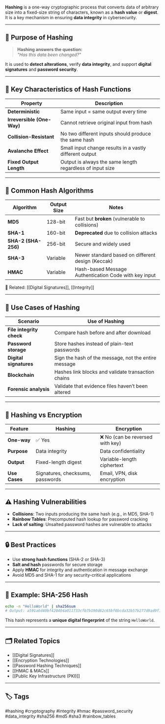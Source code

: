 **Hashing** is a one-way cryptographic process that converts data of arbitrary size into a fixed-size string of characters, known as a **hash value** or **digest**. It is a key mechanism in ensuring **data integrity** in cybersecurity.

---

## 🎯 Purpose of Hashing

> **Hashing answers the question:**  
> _"Has this data been changed?"_

It is used to **detect alterations**, verify **data integrity**, and support **digital signatures** and **password security**.

---

## 🔐 Key Characteristics of Hash Functions

| Property                | Description                                                         |
|-------------------------|---------------------------------------------------------------------|
| **Deterministic**       | Same input = same output every time                                 |
| **Irreversible (One-Way)** | Cannot retrieve original input from hash                        |
| **Collision-Resistant**| No two different inputs should produce the same hash                 |
| **Avalanche Effect**    | Small input change results in a vastly different output              |
| **Fixed Output Length** | Output is always the same length regardless of input size            |

---

## 🧪 Common Hash Algorithms

| Algorithm     | Output Size | Notes                                                  |
|---------------|-------------|--------------------------------------------------------|
| **MD5**       | 128-bit     | Fast but **broken** (vulnerable to collisions)         |
| **SHA-1**     | 160-bit     | **Deprecated** due to collision attacks                |
| **SHA-2 (SHA-256)** | 256-bit     | Secure and widely used                              |
| **SHA-3**     | Variable    | Newer standard based on different design (Keccak)      |
| **HMAC**      | Variable    | Hash-based Message Authentication Code with key input  |

📎 Related: [[Digital Signatures]], [[Integrity]]

---

## 🧰 Use Cases of Hashing

| Scenario                         | Use of Hashing                                           |
|----------------------------------|----------------------------------------------------------|
| **File integrity check**         | Compare hash before and after download                  |
| **Password storage**             | Store hashes instead of plain-text passwords             |
| **Digital signatures**           | Sign the hash of the message, not the entire message     |
| **Blockchain**                   | Hashes link blocks and validate transaction chains       |
| **Forensic analysis**            | Validate that evidence files haven’t been altered        |

---

## 🧬 Hashing vs Encryption

| Feature            | Hashing                                | Encryption                                  |
|--------------------|-----------------------------------------|---------------------------------------------|
| **One-way**        | ✅ Yes                                  | ❌ No (can be reversed with key)             |
| **Purpose**        | Data integrity                          | Data confidentiality                        |
| **Output**         | Fixed-length digest                    | Variable-length ciphertext                  |
| **Use Cases**      | Signatures, checksums, passwords        | Email, VPN, disk encryption                 |

---

## ⚠️ Hashing Vulnerabilities

- **Collisions**: Two inputs producing the same hash (e.g., in MD5, SHA-1)
- **Rainbow Tables**: Precomputed hash lookup for password cracking
- **Lack of salting**: Unsalted password hashes are vulnerable to attacks

---

## 🔒 Best Practices

- Use **strong hash functions** (SHA-2 or SHA-3)
- **Salt and hash** passwords for secure storage
- Apply **HMAC** for integrity and authentication in message exchange
- Avoid MD5 and SHA-1 for any security-critical applications

---

## 🧮 Example: SHA-256 Hash

```bash
echo -n "HelloWorld" | sha256sum
# Output: a591a6d40bf420404a011733cfb7b190d62c65bf0bcda32b57b277d9ad9f146e
```

This hash represents a **unique digital fingerprint** of the string `HelloWorld`.

---

## 🗂 Related Topics

- [[Digital Signatures]]
- [[Encryption Technologies]]
- [[Password Hashing Techniques]]
- [[HMAC & MACs]]
- [[Public Key Infrastructure (PKI)]]

---

## 🏷 Tags

#hashing #cryptography #integrity #hmac #password_security #data_integrity #sha256 #md5 #sha3 #rainbow_tables